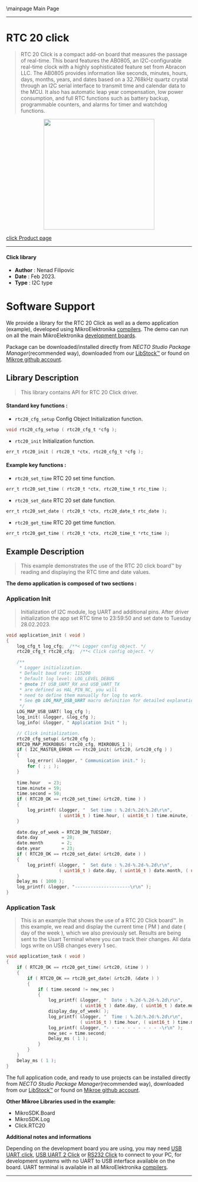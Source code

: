\mainpage Main Page

---
# RTC 20 click

> RTC 20 Click is a compact add-on board that measures the passage of real-time. 
> This board features the AB0805, an I2C-configurable real-time clock 
> with a highly sophisticated feature set from Abracon LLC. 
> The AB0805 provides information like seconds, minutes, hours, days, months, years, 
> and dates based on a 32.768kHz quartz crystal through an I2C serial interface 
> to transmit time and calendar data to the MCU. It also has automatic leap year compensation, 
> low power consumption, and full RTC functions such as battery backup, programmable counters, 
> and alarms for timer and watchdog functions.

<p align="center">
  <img src="https://download.mikroe.com/images/click_for_ide/rtc20_click.png" height=300px>
</p>

[click Product page](https://www.mikroe.com/rtc-20-click)

---


#### Click library

- **Author**        : Nenad Filipovic
- **Date**          : Feb 2023.
- **Type**          : I2C type


# Software Support

We provide a library for the RTC 20 Click
as well as a demo application (example), developed using MikroElektronika
[compilers](https://www.mikroe.com/necto-studio).
The demo can run on all the main MikroElektronika [development boards](https://www.mikroe.com/development-boards).

Package can be downloaded/installed directly from *NECTO Studio Package Manager*(recommended way), downloaded from our [LibStock&trade;](https://libstock.mikroe.com) or found on [Mikroe github account](https://github.com/MikroElektronika/mikrosdk_click_v2/tree/master/clicks).

## Library Description

> This library contains API for RTC 20 Click driver.

#### Standard key functions :

- `rtc20_cfg_setup` Config Object Initialization function.
```c
void rtc20_cfg_setup ( rtc20_cfg_t *cfg );
```

- `rtc20_init` Initialization function.
```c
err_t rtc20_init ( rtc20_t *ctx, rtc20_cfg_t *cfg );
```

#### Example key functions :

- `rtc20_set_time` RTC 20 set time function.
```c
err_t rtc20_set_time ( rtc20_t *ctx, rtc20_time_t rtc_time );
```

- `rtc20_set_date` RTC 20 set date function.
```c
err_t rtc20_set_date ( rtc20_t *ctx, rtc20_date_t rtc_date );
```

- `rtc20_get_time` RTC 20 get time function.
```c
err_t rtc20_get_time ( rtc20_t *ctx, rtc20_time_t *rtc_time );
```

## Example Description

> This example demonstrates the use of the RTC 20 click board™
> by reading and displaying the RTC time and date values.

**The demo application is composed of two sections :**

### Application Init

> Initialization of I2C module, log UART and additional pins.
> After driver initialization the app set RTC time to 23:59:50
> and set date to Tuesday 28.02.2023.

```c
void application_init ( void ) 
{
    log_cfg_t log_cfg;  /**< Logger config object. */
    rtc20_cfg_t rtc20_cfg;  /**< Click config object. */

    /** 
     * Logger initialization.
     * Default baud rate: 115200
     * Default log level: LOG_LEVEL_DEBUG
     * @note If USB_UART_RX and USB_UART_TX 
     * are defined as HAL_PIN_NC, you will 
     * need to define them manually for log to work. 
     * See @b LOG_MAP_USB_UART macro definition for detailed explanation.
     */
    LOG_MAP_USB_UART( log_cfg );
    log_init( &logger, &log_cfg );
    log_info( &logger, " Application Init " );

    // Click initialization.
    rtc20_cfg_setup( &rtc20_cfg );
    RTC20_MAP_MIKROBUS( rtc20_cfg, MIKROBUS_1 );
    if ( I2C_MASTER_ERROR == rtc20_init( &rtc20, &rtc20_cfg ) ) 
    {
        log_error( &logger, " Communication init." );
        for ( ; ; );
    }
    
    time.hour   = 23;
    time.minute = 59;
    time.second = 50;
    if ( RTC20_OK == rtc20_set_time( &rtc20, time ) )
    {
        log_printf( &logger, "  Set time : %.2d:%.2d:%.2d\r\n", 
                    ( uint16_t ) time.hour, ( uint16_t ) time.minute, ( uint16_t ) time.second );
    }
    
    date.day_of_week = RTC20_DW_TUESDAY;
    date.day         = 28;
    date.month       = 2;
    date.year        = 23;
    if ( RTC20_OK == rtc20_set_date( &rtc20, date ) )
    {
        log_printf( &logger, "  Set date : %.2d-%.2d-%.2d\r\n", 
                    ( uint16_t ) date.day, ( uint16_t ) date.month, ( uint16_t ) date.year );
    }
    Delay_ms ( 1000 );
    log_printf( &logger, "---------------------\r\n" );
}
```

### Application Task

> This is an example that shows the use of a RTC 20 Click board™.
> In this example, we read and display the current time ( PM ) 
> and date ( day of the week ), which we also previously set.
> Results are being sent to the Usart Terminal where you can track their changes.
> All data logs write on USB changes every 1 sec.

```c
void application_task ( void ) 
{
    if ( RTC20_OK == rtc20_get_time( &rtc20, &time ) )
    {
        if ( RTC20_OK == rtc20_get_date( &rtc20, &date ) )
        {
            if ( time.second != new_sec ) 
            {
                log_printf( &logger, "  Date : %.2d-%.2d-%.2d\r\n",
                            ( uint16_t ) date.day, ( uint16_t ) date.month, ( uint16_t ) date.year );
                display_day_of_week( );
                log_printf( &logger, "  Time : %.2d:%.2d:%.2d\r\n",
                            ( uint16_t ) time.hour, ( uint16_t ) time.minute, ( uint16_t ) time.second );
                log_printf( &logger, "- - - - - - - - - - -\r\n" );
                new_sec = time.second;
                Delay_ms ( 1 );
            }
        }
    }
    Delay_ms ( 1 );
}
```

The full application code, and ready to use projects can be installed directly from *NECTO Studio Package Manager*(recommended way), downloaded from our [LibStock&trade;](https://libstock.mikroe.com) or found on [Mikroe github account](https://github.com/MikroElektronika/mikrosdk_click_v2/tree/master/clicks).

**Other Mikroe Libraries used in the example:**

- MikroSDK.Board
- MikroSDK.Log
- Click.RTC20

**Additional notes and informations**

Depending on the development board you are using, you may need
[USB UART click](https://www.mikroe.com/usb-uart-click),
[USB UART 2 Click](https://www.mikroe.com/usb-uart-2-click) or
[RS232 Click](https://www.mikroe.com/rs232-click) to connect to your PC, for
development systems with no UART to USB interface available on the board. UART
terminal is available in all MikroElektronika
[compilers](https://shop.mikroe.com/compilers).

---
